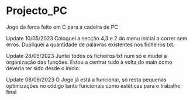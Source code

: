 # Projecto_PC
Jogo da forca feito em C para a cadeira de PC

Update 10/05/2023
Coloquei a secção 4,3 e 2 do menu inicial a correr sem erros. Dupliquei a quantidade de palavras existentes nos ficheiros txt.

Update 28/05/2023
Juntei todos os ficheiros txt num só e mudei a organização das funções. Estou a centrar tudo à volta do main como deveria ter sido desde o inicio.

Update 08/06/2023
O Jogo já está a funcionar, só resta pequenas optimizações no código tanto funcionais como estéticas para o trabalho final
